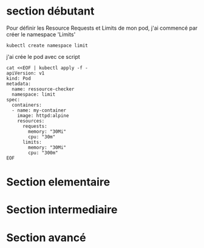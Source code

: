 # section débutant
Pour définir les Resource Requests et Limits de mon pod, j'ai commencé par créer le namespace 'Limits'
 
```
kubectl create namespace limit
```

j'ai crée le pod avec ce script

```
cat <<EOF | kubectl apply -f -
apiVersion: v1
kind: Pod
metadata:
  name: ressource-checker
  namespace: limit
spec:
  containers:
  - name: my-container
    image: httpd:alpine
    resources:
      requests:
        memory: "30Mi"
        cpu: "30m"
      limits:
        memory: "30Mi"
        cpu: "300m"
EOF
```
# Section elementaire 

# Section intermediaire

# Section avancé 


